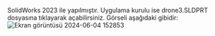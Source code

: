 SolidWorks 2023 ile yapılmıştır. Uygulama kurulu ise drone3.SLDPRT dosyasına tıklayarak açabilirsiniz. Görseli aşağıdaki gibidir: <br>
![Ekran görüntüsü 2024-06-04 152853](https://github.com/zrana24/3D-DRONE/assets/126763047/4c35b40e-f773-4190-9056-0dcc520d3087)
